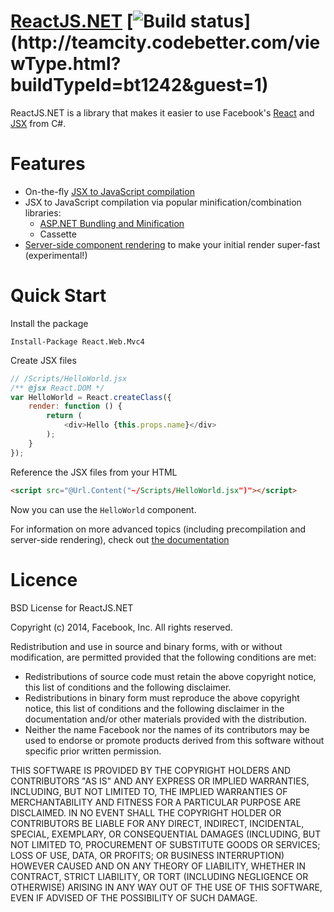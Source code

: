 [ReactJS.NET](http://reactjs.net/) [![Build status](http://teamcity.codebetter.com/app/rest/builds/buildType:\(id:bt1242\)/statusIcon)](http://teamcity.codebetter.com/viewType.html?buildTypeId=bt1242&guest=1)
===========
ReactJS.NET is a library that makes it easier to use Facebook's
[React](http://facebook.github.io/react/) and
[JSX](http://facebook.github.io/react/docs/jsx-in-depth.html) from C#.

Features
========
 * On-the-fly [JSX to JavaScript compilation](http://reactjs.net/getting-started/download.html)
 * JSX to JavaScript compilation via popular minification/combination
   libraries:
   * [ASP.NET Bundling and Minification](http://reactjs.net/guides/weboptimizer.html)
   * Cassette
 * [Server-side component rendering](http://reactjs.net/guides/server-side-rendering.html)
   to make your initial render super-fast (experimental!)

Quick Start
===========
Install the package
```
Install-Package React.Web.Mvc4
```

Create JSX files
```javascript
// /Scripts/HelloWorld.jsx
/** @jsx React.DOM */
var HelloWorld = React.createClass({
    render: function () {
        return (
            <div>Hello {this.props.name}</div>
        );
    }
});
```

Reference the JSX files from your HTML
```html
<script src="@Url.Content("~/Scripts/HelloWorld.jsx")"></script>
```

Now you can use the `HelloWorld` component.

For information on more advanced topics (including precompilation and
server-side rendering), check out [the documentation](http://reactjs.net/docs)

Licence
=======
BSD License for ReactJS.NET

Copyright (c) 2014, Facebook, Inc. All rights reserved.

Redistribution and use in source and binary forms, with or without modification,
are permitted provided that the following conditions are met:

 * Redistributions of source code must retain the above copyright notice, this
   list of conditions and the following disclaimer.
 * Redistributions in binary form must reproduce the above copyright notice,
   this list of conditions and the following disclaimer in the documentation
   and/or other materials provided with the distribution.
 * Neither the name Facebook nor the names of its contributors may be used to
   endorse or promote products derived from this software without specific
   prior written permission.

THIS SOFTWARE IS PROVIDED BY THE COPYRIGHT HOLDERS AND CONTRIBUTORS "AS IS" AND
ANY EXPRESS OR IMPLIED WARRANTIES, INCLUDING, BUT NOT LIMITED TO, THE IMPLIED
WARRANTIES OF MERCHANTABILITY AND FITNESS FOR A PARTICULAR PURPOSE ARE
DISCLAIMED. IN NO EVENT SHALL THE COPYRIGHT HOLDER OR CONTRIBUTORS BE LIABLE FOR
ANY DIRECT, INDIRECT, INCIDENTAL, SPECIAL, EXEMPLARY, OR CONSEQUENTIAL DAMAGES
(INCLUDING, BUT NOT LIMITED TO, PROCUREMENT OF SUBSTITUTE GOODS OR SERVICES;
LOSS OF USE, DATA, OR PROFITS; OR BUSINESS INTERRUPTION) HOWEVER CAUSED AND ON
ANY THEORY OF LIABILITY, WHETHER IN CONTRACT, STRICT LIABILITY, OR TORT
(INCLUDING NEGLIGENCE OR OTHERWISE) ARISING IN ANY WAY OUT OF THE USE OF THIS
SOFTWARE, EVEN IF ADVISED OF THE POSSIBILITY OF SUCH DAMAGE.
